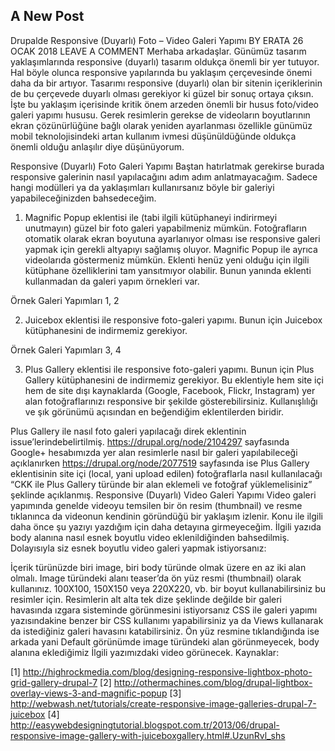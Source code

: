 ## A New Post

Drupalde Responsive (Duyarlı) Foto – Video Galeri Yapımı
BY ERATA	26 OCAK 2018  LEAVE A COMMENT
Merhaba arkadaşlar. Günümüz tasarım yaklaşımlarında responsive (duyarlı) tasarım oldukça önemli bir yer tutuyor. Hal böyle olunca responsive yapılarında bu yaklaşım çerçevesinde önemi daha da bir artıyor. Tasarımı responsive (duyarlı) olan bir sitenin içeriklerinin de bu çerçevede duyarlı olması gerekiyor ki güzel bir sonuç ortaya çıksın. İşte bu yaklaşım içerisinde kritik önem arzeden önemli bir husus foto/video galeri yapımı hususu. Gerek resimlerin gerekse de videoların boyutlarının ekran çözünürlüğüne bağlı olarak yeniden ayarlanması özellikle günümüz mobil teknolojisindeki artan kullanım ivmesi düşünüldüğünde oldukça önemli olduğu anlaşılır diye düşünüyorum.

Responsive (Duyarlı) Foto Galeri Yapımı
Baştan hatırlatmak gerekirse burada responsive galerinin nasıl yapılacağını adım adım anlatmayacağım. Sadece hangi modülleri ya da yaklaşımları kullanırsanız böyle bir galeriyi yapabileceğinizden bahsedeceğim.

1. Magnific Popup eklentisi ile (tabi ilgili kütüphaneyi indirirmeyi unutmayın) güzel bir foto galeri yapabilmeniz mümkün. Fotoğrafların otomatik olarak ekran boyutuna ayarlanıyor olması ise responsive galeri yapmak için gerekli altyapıyı sağlamış oluyor. Magnific Popup ile ayrıca videolarıda göstermeniz mümkün. Eklenti henüz yeni olduğu için ilgili kütüphane özelliklerini tam yansıtmıyor olabilir. Bunun yanında eklenti kullanmadan da galeri yapım örnekleri var.

Örnek Galeri Yapımları 1, 2

2. Juicebox eklentisi ile responsive foto-galeri yapımı. Bunun için Juicebox kütüphanesini de indirmemiz gerekiyor.

Örnek Galeri Yapımları 3, 4

3. Plus Gallery eklentisi ile responsive foto-galeri yapımı. Bunun için Plus Gallery kütüphanesini de indirmemiz gerekiyor. Bu eklentiyle hem site içi hem de site dışı kaynaklarda (Google, Facebook, Flickr, Instagram) yer alan fotoğraflarınızı responsive bir şekilde gösterebilirsiniz. Kullanışlılığı ve şık görünümü açısından en beğendiğim eklentilerden biridir.

Plus Gallery ile nasıl foto galeri yapılacağı direk eklentinin issue’lerindebelirtilmiş. https://drupal.org/node/2104297 sayfasında Google+ hesabımızda yer alan resimlerle nasıl bir galeri yapılabileceği açıklanırken https://drupal.org/node/2077519 sayfasında ise Plus Gallery eklentisinin site içi (local, yani upload edilen) fotoğraflarla nasıl kullanılacağı “CKK ile Plus Gallery türünde bir alan eklemeli ve fotoğraf yüklemelisiniz” şeklinde açıklanmış.
Responsive (Duyarlı) Video Galeri Yapımı
Video galeri yapımında genelde videoyu temsilen bir ön resim (thumbnail) ve resme tıklanınca da videonun kendinin göründüğü bir yaklaşım izlenir. Konu ile ilgili daha önce şu yazıyı yazdığım için daha detayına girmeyeceğim. İlgili yazıda body alanına nasıl esnek boyutlu video eklenildiğinden bahsedilmiş. Dolayısıyla siz esnek boyutlu video galeri yapmak istiyorsanız:

İçerik türünüzde biri image, biri body türünde olmak üzere en az iki alan olmalı.
Image türündeki alanı teaser’da ön yüz resmi (thumbnail) olarak kullanınız. 100X100, 150X150 veya 220X220, vb. bir boyut kullanabilirsiniz bu resimler için. Resimlerin alt alta tek dize şeklinde değilde bir galeri havasında ızgara sisteminde görünmesini istiyorsanız CSS ile galeri yapımı yazısındakine benzer bir CSS kullanımı yapabilirsiniz ya da Views kullanarak da istediğiniz galeri havasını katabilirsiniz.
Ön yüz resmine tıklandığında ise arkada yani Default görünümde image türündeki alan görünmeyecek, body alanına eklediğimiz  İlgili  yazımızdaki video görünecek.
Kaynaklar:

[1] http://highrockmedia.com/blog/designing-responsive-lightbox-photo-grid-gallery-drupal-7
[2] http://othermachines.com/blog/drupal-lightbox-overlay-views-3-and-magnific-popup
[3] http://webwash.net/tutorials/create-responsive-image-galleries-drupal-7-juicebox
[4] http://easywebdesigningtutorial.blogspot.com.tr/2013/06/drupal-responsive-image-gallery-with-juiceboxgallery.html#.UzunRvl_shs